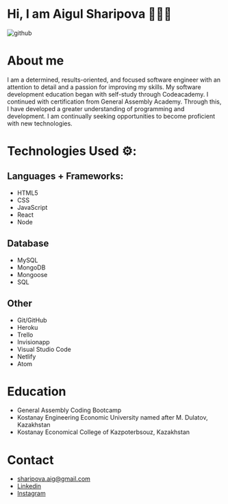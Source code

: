 # Hi, I am Aigul Sharipova 👩🏽‍💻

![github](https://c4.wallpaperflare.com/wallpaper/176/864/869/computer-laptop-coffee-programming-wallpaper-preview.jpg)

# About me
I am a determined, results-oriented, and focused software engineer with an attention to detail and a passion for improving my skills. My software development education began with self-study through Codeacademy. I continued with certification from General Assembly Academy. Through this, I have developed a greater understanding of programming and development. I am continually seeking opportunities to become proficient with new technologies.

# Technologies Used ⚙️:
## Languages + Frameworks: 
- HTML5
- CSS
- JavaScript
- React
- Node
## Database
- MySQL
- MongoDB
- Mongoose
- SQL
## Other
- Git/GitHub
- Heroku
- Trello
- Invisionapp
- Visual Studio Code
- Netlify
- Atom

# Education
- General Assembly Coding Bootcamp
- Kostanay Engineering Economic University named after M. Dulatov, Kazakhstan
- Kostanay Economical College of Kazpoterbsouz, Kazakhstan

# Contact
- sharipova.aig@gmail.com
- <a href='https://www.linkedin.com/in/aigulsharipova/'>Linkedin</a>
- <a href='https://www.instagram.com/aigul.intech/'>Instagram</a>
